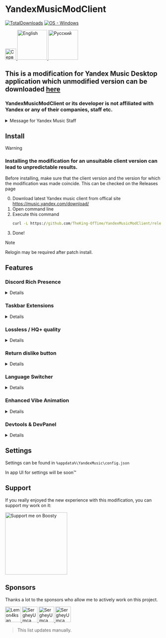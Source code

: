 # YandexMusicModClient
[![TotalDownloads](https://img.shields.io/github/downloads/TheKing-OfTime/YandexMusicModClient/total?label=Downloads)](https://github.com/TheKing-OfTime/YandexMusicModClient/releases "Download") [![OS - Windows](https://img.shields.io/badge/OS-Windows-blue?logo=windows&logoColor=white)](https://github.com/TheKing-OfTime/YandexMusicModClient/releases "Download")

<p align="left">
	<a href="https://discord.gg/HGNKDxwHEH">
      <img height="35.48" alt="Сервер" src="https://github.com/user-attachments/assets/b7c8a272-b48c-411f-aca3-6512086a9a18">
   </a>
   <a href="https://github.com/TheKing-OfTime/YandexMusicModClient/">
      <img width="96" alt="English" src="https://github.com/TheKing-OfTime/YandexMusicModClient/blob/master/assets/En_Badge_Highlighted.png">
   </a>
  <a href="https://github.com/TheKing-OfTime/YandexMusicModClient/blob/master/doc/ru/README.md">
      <img width="96" alt="Русский" src="https://github.com/TheKing-OfTime/YandexMusicModClient/blob/master/assets/Ru_Badge.png">
   </a>
</p>

## This is a modification for Yandex Music Desktop application which unmodified version can be downloaded [here](https://music.yandex.com/download/)
### YandexMusicModClient or its developer is not affiliated with Yandex or any of their companies, staff etc.
<details>
   <summary>Message for Yandex Music Staff</summary>
   
   Since you found my code usefull and copied some parts from [here](https://github.com/TheKing-OfTime/YandexMusicModClient/commit/5384285a8de1101102fc21f593266807b38a304f#diff-c314348839e9fcfdd871cc449297e9cf3f9631701ff29758014ba11bf9200ba0) (more specifically PLAYER_ACTION event) and added it to vanilla client. You might want to hire me.
   My work will be much more efficient if I work on the source code in a cozy office rather than with a minified & webpacked version of the code
</details>


## Install

> [!WARNING]  
> ### Installing the modification for an unsuitable client version can lead to unpredictable results.
> Before installing, make sure that the client version and the version for which the modification was made coincide.
> This can be checked on the Releases page

0. Download latest Yandex music client from offical site https://music.yandex.com/download/
1. Open command line
2. Execute this command
   ```bat
   curl -L https://github.com/TheKing-OfTime/YandexMusicModClient/releases/download/onlyDiscordRPC/app.asar > %localappdata%/Programs/YandexMusic/resources/app.asar
   ```
3. Done!

> [!NOTE]  
> Relogin may be required after patch install.


## Features

### Discord Rich Presence
<details>
   <summary>Details</summary>

   
Adds support for Discord Rich Presence

<details>
   <summary>Settings</summary>
   
      "discordRPC": {
			"enable": true or false,                         //Enables or disables disocrd RPC
			"applicationIDForRPC": "1124055337234858005",    //ID of your custom application for discord RPC
			"showButtons": true or false,                    //Enables or disables all buttons in discord Status 
			"overrideDeepLinksExperiment": true or false,    //Enables or disables split web and desktop buttons into one button
			"showGitHubButton": true or false                //Enables or disables Github button if overrideDeepLinksExperiment set to true
      }
      
</details>

![DiscordCanary_pY0zr8zq3P](https://github.com/TheKing-OfTime/YandexMusicModClient/assets/68960526/7c308ef1-77a4-4f0c-9ed8-25c36ff3ccc6)
</details>

### Taskbar Extensions
<details>
   <summary>Details</summary>

   
Adds support for Taskbar Extensions

<details>
   <summary>Settings</summary>
      
      "taskBarExtensions": {
			"enable": true or false //Enables or disables Taskbar Extensions
      }
      
</details>

![image](https://github.com/TheKing-OfTime/YandexMusicModClient/assets/68960526/8c3711a3-4bb7-4601-a291-b5c7eb5f58f0)

</details>

### Lossless / HQ+ quality
<details>
   <summary>Details</summary>
   
Unblockes Lossless quality (HQ+ in quality settings)
> Currently there are a lot of tracks that don't have lossless version.

![image](https://github.com/TheKing-OfTime/YandexMusicModClient/assets/68960526/63e37d35-71b4-46a8-b77e-4c4689e3d081)
</details>

### Return dislike button
<details>
   <summary>Details</summary>
   
Returns dislike button on main player bar

![image](https://github.com/user-attachments/assets/22a83331-dfc4-4c7b-92c9-4fdbe2758910)

</details>

### Language Switcher
<details>
   <summary>Details</summary>
   
Unblockes Language Switcher

![image](https://github.com/user-attachments/assets/0a283eaf-b745-4eeb-9cbe-990a75af76d7)

</details>

### Enhanced Vibe Animation
<details>
   <summary>Details</summary>
   
Enhances Vibe Animation behavior. It better adapts to music. Also allows custom FPS of the animation rendering.
<details>
   <summary>Settings</summary>
      
      "vibeAnimationEnhancement": {
            "maxFPS": 25,             // Max allowed FPS. DO NOT change this value below 25 or above 144
            "intensityCoefficient": 1 // Sensitivity of music analysis. Default 1, Recommended: 0.5 - 2. If set to 0 disables enhancement behavior (almost :D)
      }
      
</details>

before:

https://github.com/user-attachments/assets/23a8da4d-3d6a-43c6-a5f5-965e065ed912

after:

https://github.com/user-attachments/assets/b062a3ee-d05e-4cf3-8e03-b6f8bf66525c


</details>

### Devtools & DevPanel
<details>
   <summary>Details</summary>
   
Devtools are disabled by default. To enable them you need modify `%appdata%\YandexMusic\config.json`:

Change `"enableDevTools": false` to `"enableDevTools": true`

![electron_L6SeZLnSAH](https://github.com/TheKing-OfTime/YandexMusicModClient/assets/68960526/ae841087-d910-45e5-a007-3fd869a493e1)

![electron_y6aOeckPLH](https://github.com/TheKing-OfTime/YandexMusicModClient/assets/68960526/4bde4785-9196-4ac6-ad3b-9ac5db5b61c8)

</details>

## Settings
Settings can be found in `%appdata%\YandexMusic\config.json`

In app UI for settings will be soon™ 

## Support
If you really enjoyed the new experience with this modification, you can support my work on it:
<p align="left">
   <a href="https://boosty.to/thekingoftime/donate">
      <img width="200" alt="Support me on Boosty" src="https://github.com/TheKing-OfTime/YandexMusicModClient/blob/master/assets/Support_Banner.png">
   </a>
</p>

## Sponsors
Thanks a lot to the sponsors who allow me to actively work on this project.
<p align="left">
   <a href="https://github.com/Lemon4ksan">
      <img width="50" alt="Lemon4ksan" src="https://avatars.githubusercontent.com/u/122788290?v=4">
   </a>
   <a href="https://github.com/SergheyUmca">
      <img width="50" alt="SergheyUmca" src="https://avatars.githubusercontent.com/u/33039150?v=4">
   </a>
   <a href="https://github.com/schwarzalexey">
      <img width="50" alt="SergheyUmca" src="https://avatars.githubusercontent.com/u/97682066?v=4?v=4">
   </a>
   <a href="https://github.com/Diramix">
      <img width="50" alt="SergheyUmca" src="https://avatars.githubusercontent.com/u/79011730?v=4">
   </a>
</p>

> This list updates manually.
